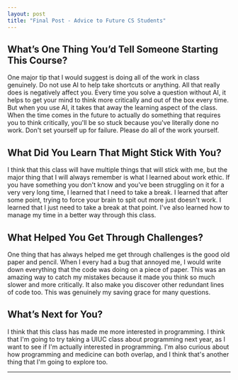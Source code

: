 ```yaml
---
layout: post
title: "Final Post - Advice to Future CS Students"
---
```


## What’s One Thing You’d Tell Someone Starting This Course?

One major tip that I would suggest is doing all of the work in class genuinely. Do not use AI to help take shortcuts or anything. All that really does is negatively affect you. Every time you solve a question without AI, it helps to get your mind to think more critically and out of the box every time. But when you use AI, it takes that away the learning aspect of the class. When the time comes in the future to actually do something that requires you to think critically, you'll be so stuck because you've literally done no work. Don't set yourself up for failure. Please do all of the work yourself.


## What Did You Learn That Might Stick With You?

I think that this class will have multiple things that will stick with me, but the major thing that I will always remember is what I learned about work ethic. If you have something you don't know and you've been struggling on it for a very very long time, I learned that I need to take a break. I learned that after some point, trying to force your brain to spit out more just doesn't work. I learned that I just need to take a break at that point. I've also learned how to manage my time in a better way through this class.

## What Helped You Get Through Challenges?

One thing that has always helped me get through challenges is the good old paper and pencil. When I every had a bug that annoyed me, I would write down everything that the code was doing on a piece of paper. This was an amazing way to catch my mistakes because it made you think so much slower and more critically. It also make you discover other redundant lines of code too. This was genuinely my saving grace for many questions.

## What’s Next for You?

I think that this class has made me more interested in programming. I think that I'm going to try taking a UIUC class about programming next year, as I want to see if I'm actually interested in programming. I'm also curious about how programming and medicine can both overlap, and I think that's another thing that I'm going to explore too. 

---
